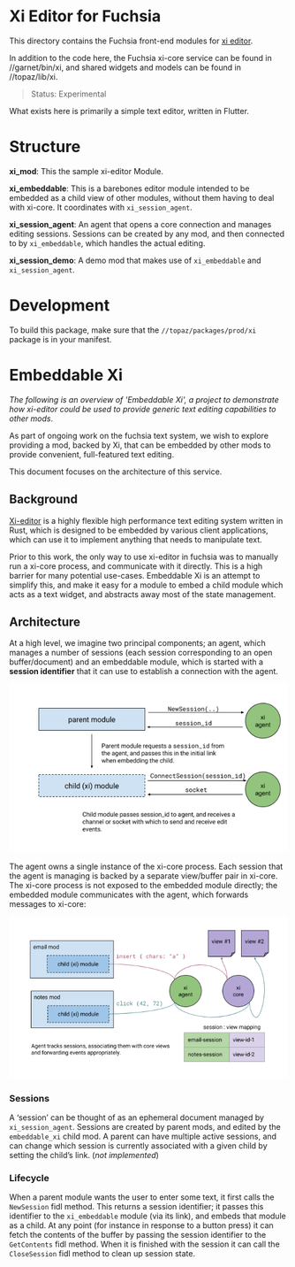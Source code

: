 Xi Editor for Fuchsia
=====================

This directory contains the Fuchsia front-end modules for
[xi editor](https://github.com/xi-editor/xi-editor).

In addition to the code here, the Fuchsia xi-core service can be found in
//garnet/bin/xi, and shared widgets and models can be found in
//topaz/lib/xi.

> Status: Experimental

What exists here is primarily a simple text editor, written in Flutter.

# Structure

**xi_mod**: This the sample xi-editor Module.

**xi_embeddable**: This is a barebones editor module intended to be embedded
as a child view of other modules, without them having to deal with xi-core.
It coordinates with `xi_session_agent`.

**xi_session_agent**: An agent that opens a core connection and manages
editing sessions. Sessions can be created by any mod, and then connected
to by `xi_embeddable`, which handles the actual editing.

**xi_session_demo**: A demo mod that makes use of `xi_embeddable` and
`xi_session_agent`.

# Development

To build this package, make sure that the `//topaz/packages/prod/xi`
package is in your manifest.

# Embeddable Xi

_The following is an overview of 'Embeddable Xi', a project to demonstrate
how xi-editor could be used to provide generic text editing capabilities to
other mods_.


As part of ongoing work on the fuchsia text system, we wish to explore
providing a mod, backed by Xi, that can be embedded by other mods to 
provide convenient, full-featured text editing. 

This document focuses on the architecture of this service. 

## Background

[Xi-editor](https://xi-editor.io) is a highly flexible high performance
text editing system written in Rust, which is designed to be embedded by
various client applications, which can use it to implement anything that
needs to manipulate text.

Prior to this work, the only way to use xi-editor in fuchsia was to manually run
a xi-core process, and communicate with it directly. This is a high barrier
for many potential use-cases. Embeddable Xi is an attempt to simplify this,
and make it easy for a module to embed a child module which acts as a
text widget, and abstracts away most of the state management.

## Architecture

At a high level, we imagine two principal components; an agent, which 
manages a number of sessions (each session corresponding to an open 
buffer/document) and an embeddable module, which is started with a 
**session identifier** that it can use to establish a connection with 
the agent.

![embeddable xi design](./assets/architecture1.png "embeddable xi overview")

The agent owns a single instance of the xi-core process. Each session that
the agent is managing is backed by a separate view/buffer pair in xi-core.
The xi-core process is not exposed to the embedded module directly; 
the embedded module communicates with the agent, which forwards 
messages to xi-core:

![message forwarding](./assets/architecture2.png "message forwarding")

### Sessions

A ‘session’ can be thought of as an ephemeral document managed by
`xi_session_agent`. Sessions are created by parent mods, and edited by
the `embeddable_xi` child mod. A parent can have multiple active sessions,
and can change which session is currently associated with a given child
by setting the child’s link. (_not implemented_)

### Lifecycle

When a parent module wants the user to enter some text, it first calls the
`NewSession` fidl method. This returns a session identifier; it passes
this identifier to the `xi_embeddable` module (via its link), and embeds
that module as a child. At any point (for instance in response to a button press)
it can fetch the contents of the buffer by passing the session identifier to
the `GetContents` fidl method. When it is finished with the session it can call
the `CloseSession` fidl method to clean up session state.